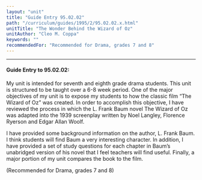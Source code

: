```yaml
---
layout: "unit"
title: "Guide Entry 95.02.02"
path: "/curriculum/guides/1995/2/95.02.02.x.html"
unitTitle: "The Wonder Behind the Wizard of Oz"
unitAuthor: "Cleo M. Coppa"
keywords: ""
recommendedFor: "Recommended for Drama, grades 7 and 8"
---
```

<body>
<hr/>
<h4>
Guide Entry to 95.02.02:
</h4>
My unit is intended for seventh and eighth grade drama students. This unit is structured to be taught over a 6-8 week period. One of the major objectives of my unit is to expose my students to how the classic film “The Wizard of Oz” was created. In order to accomplish this objective, I have reviewed the process in which the L. Frank Baum novel The Wizard of Oz  was adapted into the 1939 screenplay written by Noel Langley, Florence Ryerson and Edgar Allan Woolf.
<p>
I have provided some background information on the author, L. Frank Baum. I think students will find Baum a very interesting character. In addition, I have provided a set of study questions for each chapter in Baum’s unabridged version of his novel that I feel teachers will find useful. Finally, a major portion of my unit compares the book to the film.
</p>
<p>
(Recommended for Drama, grades 7 and 8)
</p>
</body>